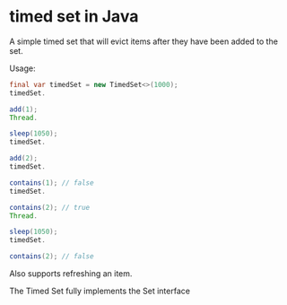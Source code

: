 # timed set in Java

A simple timed set that will evict items after they have been added to the set.

Usage:

```java
final var timedSet = new TimedSet<>(1000);
timedSet.

add(1);
Thread.

sleep(1050);
timedSet.

add(2);
timedSet.

contains(1); // false
timedSet.

contains(2); // true
Thread.

sleep(1050);
timedSet.

contains(2); // false
```

Also supports refreshing an item.

The Timed Set fully implements the Set interface
